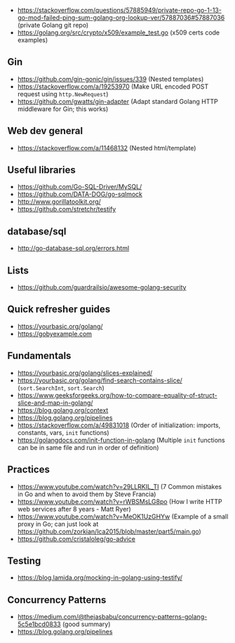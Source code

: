 - https://stackoverflow.com/questions/57885949/private-repo-go-1-13-go-mod-failed-ping-sum-golang-org-lookup-ver/57887036#57887036 (private Golang git repo)
- https://golang.org/src/crypto/x509/example_test.go (x509 certs code examples)

## Gin

- https://github.com/gin-gonic/gin/issues/339 (Nested templates)
- https://stackoverflow.com/a/19253970 (Make URL encoded POST request using `http.NewRequest`)
- https://github.com/gwatts/gin-adapter (Adapt standard Golang HTTP middleware for Gin; this works)


## Web dev general

- https://stackoverflow.com/a/11468132 (Nested html/template)


## Useful libraries

- https://github.com/Go-SQL-Driver/MySQL/
- https://github.com/DATA-DOG/go-sqlmock
- http://www.gorillatoolkit.org/
- https://github.com/stretchr/testify


## database/sql

- http://go-database-sql.org/errors.html


## Lists

- https://github.com/guardrailsio/awesome-golang-security


## Quick refresher guides

- https://yourbasic.org/golang/
- https://gobyexample.com


## Fundamentals

- https://yourbasic.org/golang/slices-explained/
- https://yourbasic.org/golang/find-search-contains-slice/ (`sort.SearchInt`, `sort.Search`)
- https://www.geeksforgeeks.org/how-to-compare-equality-of-struct-slice-and-map-in-golang/
- https://blog.golang.org/context
- https://blog.golang.org/pipelines
- https://stackoverflow.com/a/49831018 (Order of initialization: imports, constants, vars, `init` functions)
- https://golangdocs.com/init-function-in-golang (Multiple `init` functions can be in same file and run in order of definition)


## Practices

- https://www.youtube.com/watch?v=29LLRKIL_TI (7 Common mistakes in Go and when to avoid them by Steve Francia)
- https://www.youtube.com/watch?v=rWBSMsLG8po (How I write HTTP web services after 8 years - Matt Ryer)
- https://www.youtube.com/watch?v=MeOK1UzGHYw (Example of a small proxy in Go; can just look at https://github.com/zorkian/lca2015/blob/master/part5/main.go)
- https://github.com/cristaloleg/go-advice


## Testing

- https://blog.lamida.org/mocking-in-golang-using-testify/


## Concurrency Patterns

- https://medium.com/@thejasbabu/concurrency-patterns-golang-5c5e1bcd0833 (good summary)
- https://blog.golang.org/pipelines
